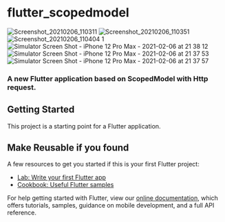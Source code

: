 # flutter_scopedmodel

![Screenshot_20210206_110311](https://user-images.githubusercontent.com/33365906/107110163-b4db6a80-686b-11eb-9014-1fe47fc54135.jpg)
![Screenshot_20210206_110351](https://user-images.githubusercontent.com/33365906/107110169-bc027880-686b-11eb-9ca8-6837e44b6d5f.jpg)
![Screenshot_20210206_110404 1](https://user-images.githubusercontent.com/33365906/107110109-3f6f9a00-686b-11eb-8a9d-01639c8eeb9f.jpg)
![Simulator Screen Shot - iPhone 12 Pro Max - 2021-02-06 at 21 38 12](https://user-images.githubusercontent.com/33365906/107123503-eaac3d80-68c3-11eb-8d32-11dbc7ee2b4a.png)
![Simulator Screen Shot - iPhone 12 Pro Max - 2021-02-06 at 21 37 53](https://user-images.githubusercontent.com/33365906/107123513-f8fa5980-68c3-11eb-83bc-3747c5b23808.png)
![Simulator Screen Shot - iPhone 12 Pro Max - 2021-02-06 at 21 37 57](https://user-images.githubusercontent.com/33365906/107123530-01eb2b00-68c4-11eb-89a8-c706bf749738.png)

### A new Flutter application based on ScopedModel with Http request.

## Getting Started

This project is a starting point for a Flutter application.
## Make Reusable if you found
A few resources to get you started if this is your first Flutter project:

- [Lab: Write your first Flutter app](https://flutter.dev/docs/get-started/codelab)
- [Cookbook: Useful Flutter samples](https://flutter.dev/docs/cookbook)

For help getting started with Flutter, view our
[online documentation](https://flutter.dev/docs), which offers tutorials,
samples, guidance on mobile development, and a full API reference.
